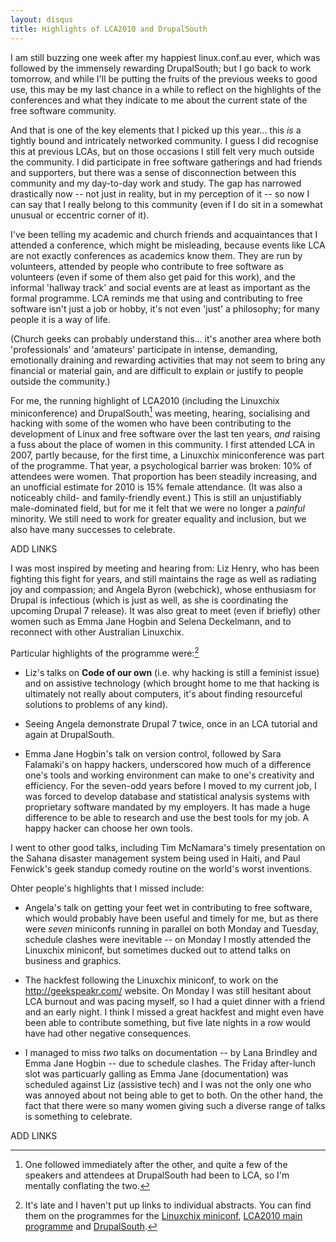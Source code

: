 ```yaml
---
layout: disqus
title: Highlights of LCA2010 and DrupalSouth
---
```


I am still buzzing one week after my happiest linux.conf.au ever, which was followed by the immensely rewarding DrupalSouth; but I go back to work tomorrow, and while I'll be putting the fruits of the previous weeks to good use, this may be my last chance in a while to reflect on the highlights of the conferences and what they indicate to me about the current state of the free software community.

And that is one of the key elements that I picked up this year... this _is_ a tightly bound and intricately networked community. I guess I did recognise this at previous LCAs, but on those occasions I still felt very much outside the community. I did participate in free software gatherings and had friends and supporters, but there was a sense of disconnection between this community and my day-to-day work and study. The gap has narrowed drastically now -- not just in reality, but in my perception of it -- so now I can say that I really belong to this community (even if I do sit in a somewhat unusual or eccentric corner of it).

I've been telling my academic and church friends and acquaintances that I attended a conference, which might be misleading, because events like LCA are not exactly conferences as academics know them. They are run by volunteers, attended by people who contribute to free software as volunteers (even if some of them also get paid for this work), and the informal 'hallway track' and social events are at least as important as the formal programme. LCA reminds me that using and contributing to free software isn't just a job or hobby, it's not even 'just' a philosophy; for many people it is a way of life.

(Church geeks can probably understand this... it's another area where both 'professionals' and 'amateurs' participate in intense, demanding, emotionally draining and rewarding activities that may not seem to bring any financial or material gain, and are difficult to explain or justify to people outside the community.)

For me, the running highlight of LCA2010 (including the Linuxchix miniconference) and DrupalSouth[^prog] was meeting, hearing, socialising and hacking with some of the women who have been contributing to the development of Linux and free software over the last ten years, _and_ raising a fuss about the place of women in this community. I first attended LCA in 2007, partly because, for the first time, a Linuxchix miniconference was part of the programme. That year, a psychological barrier was broken: 10% of attendees were women. That proportion has been steadily increasing, and an unofficial estimate for 2010 is 15% female attendance. (It was also a noticeably child- and family-friendly event.) This is still an unjustifiably male-dominated field, but for me it felt that we were no longer a _painful_ minority. We still need to work for greater equality and inclusion, but we also have many successes to celebrate.

ADD LINKS

I was most inspired by meeting and hearing from: Liz Henry, who has been fighting this fight for years, and still maintains the rage as well as radiating joy and compassion; and Angela Byron (webchick), whose enthusiasm for Drupal is infectious (which is just as well, as she is coordinating the upcoming Drupal 7 release). It was also great to meet (even if briefly) other women such as Emma Jane Hogbin and Selena Deckelmann, and to reconnect with other Australian Linuxchix.

Particular highlights of the programme were:[^links]

* Liz's talks on __Code of our own__ (i.e. why hacking is still a feminist issue) and on assistive technology (which brought home to me that hacking is ultimately not really about computers, it's about finding resourceful solutions to problems of any kind).

* Seeing Angela demonstrate Drupal 7 twice, once in an LCA tutorial and again at DrupalSouth.

* Emma Jane Hogbin's talk on version control, followed by Sara Falamaki's on happy hackers, underscored how much of a difference one's tools and working environment can make to one's creativity and efficiency. For the seven-odd years before I moved to my current job, I was forced to develop database and statistical analysis systems with proprietary software mandated by my employers. It has made a huge difference to be able to research and use the best tools for my job. A happy hacker can choose her own tools.

I went to other good talks, including Tim McNamara's timely presentation on the Sahana disaster management system being used in Haiti, and Paul Fenwick's geek standup comedy routine on the world's worst inventions.

Ohter people's highlights that I missed include:

* Angela's talk on getting your feet wet in contributing to free software, which would probably have been useful and timely for me, but as there were *seven* miniconfs running in parallel on both Monday and Tuesday, schedule clashes were inevitable -- on Monday I mostly attended the Linuxchix miniconf, but sometimes ducked out to attend talks on business and graphics.

* The hackfest following the Linuxchix miniconf, to work on the <http://geekspeakr.com/> website. On Monday I was still hesitant about LCA burnout and was pacing myself, so I had a quiet dinner with a friend and an early night. I think I missed a great hackfest and might even have been able to contribute something, but five late nights in a row would have had other negative consequences.

* I managed to miss *two* talks on documentation -- by Lana Brindley and Emma Jane Hogbin -- due to schedule clashes. The Friday after-lunch slot was particuarly galling as Emma Jane (documentation) was scheduled against Liz (assistive tech) and I was not the only one who was annoyed about not being able to get to both. On the other hand, the fact that there were so many women giving such a diverse range of talks is something to celebrate.

[^prog]: One followed immediately after the other, and quite a few of the speakers and attendees at DrupalSouth had been to LCA, so I'm mentally conflating the two.

ADD LINKS

[^links]: It's late and I haven't put up links to individual abstracts. You can find them on the programmes for the [Linuxchix miniconf](), [LCA2010 main programme]() and [DrupalSouth]().
